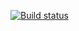 [![Build status](https://ci.appveyor.com/api/projects/status/n7w0msqgc2ox65as/branch/main?svg=true)](https://ci.appveyor.com/project/AlaniyaIl/1-3/branch/main)
